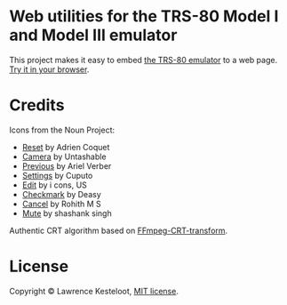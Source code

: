 # Web utilities for the TRS-80 Model I and Model III emulator

This project makes it easy to embed [the TRS-80 emulator](../trs80-emulator/README.md) to a web page.
[Try it in your browser](https://www.my-trs-80.com/).

# Credits

Icons from the Noun Project:

* [Reset](https://thenounproject.com/term/reset/3012384) by Adrien Coquet
* [Camera](https://thenounproject.com/term/camera/1841396) by Untashable
* [Previous](https://thenounproject.com/term/previous-track/658409) by Ariel Verber
* [Settings](https://thenounproject.com/term/setting/3593545) by Cuputo
* [Edit](https://thenounproject.com/term/edit/1072354) by i cons, US
* [Checkmark](https://thenounproject.com/term/checkmark/1409439) by Deasy
* [Cancel](https://thenounproject.com/term/close/1609004) by Rohith M S
* [Mute](https://thenounproject.com/term/mute/1915537) by shashank singh

Authentic CRT algorithm based on [FFmpeg-CRT-transform](https://github.com/viler-int10h/FFmpeg-CRT-transform).

# License

Copyright &copy; Lawrence Kesteloot, [MIT license](LICENSE).

